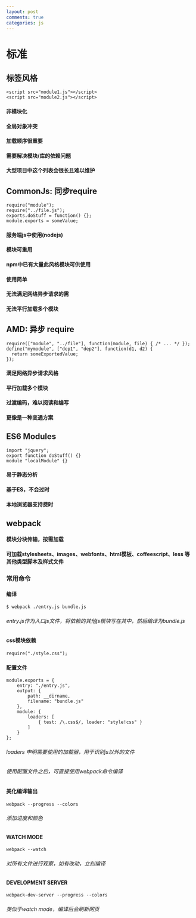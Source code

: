 ```yaml
---
layout: post
comments: true
categories: js
---
```


# 标准

## 标签风格

```
<script src="module1.js"></script>
<script src="module2.js"></script>
```

#### 非模块化

#### 全局对象冲突

#### 加载顺序很重要

#### 需要解决模块/库的依赖问题

#### 大型项目中这个列表会很长且难以维护

## CommonJs: 同步require

```
require("module");
require("../file.js");
exports.doStuff = function() {};
module.exports = someValue;
```

#### 服务端js中使用(nodejs)

#### 模块可重用

#### npm中已有大量此风格模块可供使用

#### 使用简单

#### 无法满足网络异步请求的需

#### 无法平行加载多个模块

## AMD: 异步 require

```
require(["module", "../file"], function(module, file) { /* ... */ });
define("mymodule", ["dep1", "dep2"], function(d1, d2) {
  return someExportedValue;
});
```

#### 满足网络异步请求风格

#### 平行加载多个模块

#### 过渡编码，难以阅读和编写

#### 更像是一种变通方案

## ES6 Modules

```
import "jquery";
export function doStuff() {}
module "localModule" {}
```

#### 易于静态分析

#### 基于ES，不会过时

#### 本地浏览器支持费时

## webpack

#### 模块分块传输，按需加载

#### 可加载stylesheets、images、webfonts、html模板、coffeescript、less 等其他类型脚本及样式文件

### 常用命令

#### 编译

```
$ webpack ./entry.js bundle.js
```

###### entry.js作为入口js文件，将依赖的其他js模块写在其中，然后编译为bundle.js

#### css模块依赖

```
require("./style.css");
```

#### 配置文件

```
module.exports = {
    entry: "./entry.js",
    output: {
        path: __dirname,
        filename: "bundle.js"
    },
    module: {
        loaders: [
            { test: /\.css$/, loader: "style!css" }
        ]
    }
};
```

###### loaders 申明需要使用的加载器，用于识别js以外的文件

###### 使用配置文件之后，可直接使用webpack命令编译

#### 美化编译输出

```
webpack --progress --colors
```

###### 添加进度和颜色

#### WATCH MODE

```
webpack --watch
```

###### 对所有文件进行观察，如有改动，立刻编译

#### DEVELOPMENT SERVER

```
webpack-dev-server --progress --colors
```

###### 类似于watch mode，编译后会刷新网页
